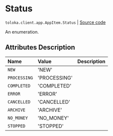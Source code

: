 # Status
`toloka.client.app.AppItem.Status` | [Source code](https://github.com/Toloka/toloka-kit/blob/v1.2.1/src/client/app/__init__.py#L206)

An enumeration.

## Attributes Description

| Name | Value | Description |
| :------| :-----------| :----------| 
`NEW`|'NEW'|
`PROCESSING`|'PROCESSING'|
`COMPLETED`|'COMPLETED'|
`ERROR`|'ERROR'|
`CANCELLED`|'CANCELLED'|
`ARCHIVE`|'ARCHIVE'|
`NO_MONEY`|'NO_MONEY'|
`STOPPED`|'STOPPED'|
